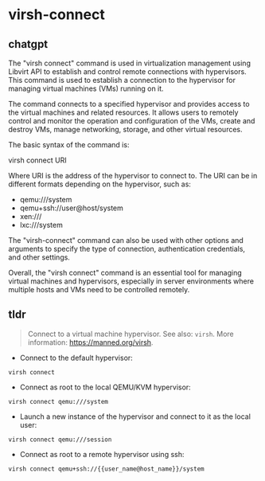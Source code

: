 # virsh-connect 
## chatgpt 
The "virsh connect" command is used in virtualization management using Libvirt API to establish and control remote connections with hypervisors. This command is used to establish a connection to the hypervisor for managing virtual machines (VMs) running on it.

The command connects to a specified hypervisor and provides access to the virtual machines and related resources. It allows users to remotely control and monitor the operation and configuration of the VMs, create and destroy VMs, manage networking, storage, and other virtual resources.

The basic syntax of the command is:

virsh connect URI

Where URI is the address of the hypervisor to connect to. The URI can be in different formats depending on the hypervisor, such as:

- qemu:///system
- qemu+ssh://user@host/system
- xen:///
- lxc:///system

The "virsh-connect" command can also be used with other options and arguments to specify the type of connection, authentication credentials, and other settings.

Overall, the "virsh connect" command is an essential tool for managing virtual machines and hypervisors, especially in server environments where multiple hosts and VMs need to be controlled remotely. 

## tldr 
 
> Connect to a virtual machine hypervisor.
> See also: `virsh`.
> More information: <https://manned.org/virsh>.

- Connect to the default hypervisor:

`virsh connect`

- Connect as root to the local QEMU/KVM hypervisor:

`virsh connect qemu:///system`

- Launch a new instance of the hypervisor and connect to it as the local user:

`virsh connect qemu:///session`

- Connect as root to a remote hypervisor using ssh:

`virsh connect qemu+ssh://{{user_name@host_name}}/system`
